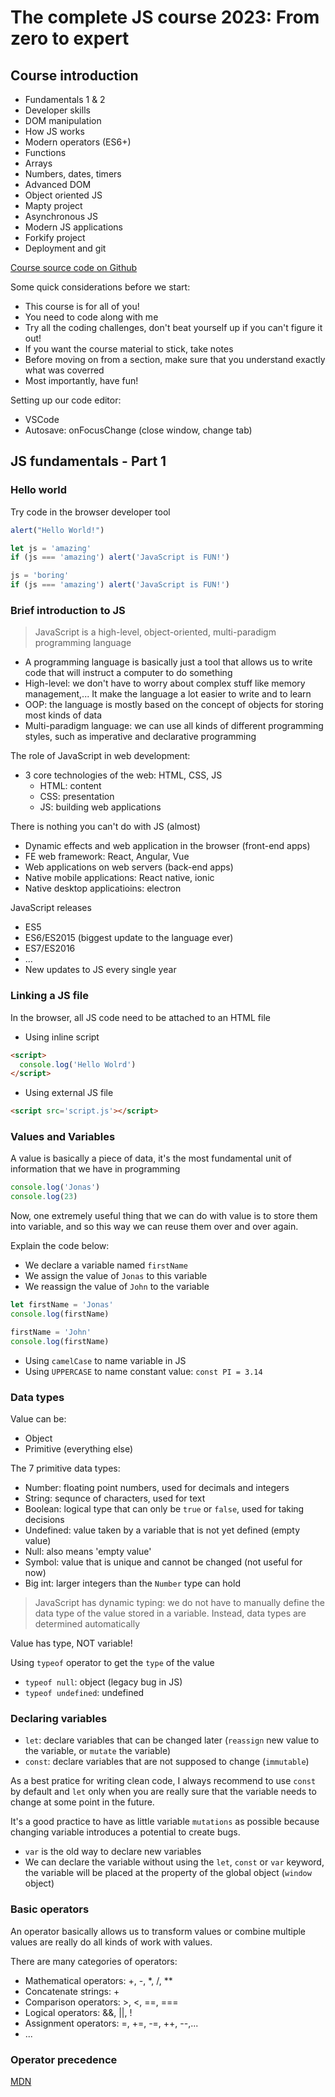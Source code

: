 # The complete JS course 2023: From zero to expert

## Course introduction

- Fundamentals 1 & 2
- Developer skills
- DOM manipulation
- How JS works
- Modern operators (ES6+)
- Functions
- Arrays
- Numbers, dates, timers
- Advanced DOM
- Object oriented JS
- Mapty project
- Asynchronous JS
- Modern JS applications
- Forkify project
- Deployment and git

[Course source code on Github](https://github.com/jonasschmedtmann/complete-javascript-course)

Some quick considerations before we start:

- This course is for all of you!
- You need to code along with me
- Try all the coding challenges, don't beat yourself up if you
  can't figure it out!
- If you want the course material to stick, take notes
- Before moving on from a section, make sure that you understand
  exactly what was coverred
- Most importantly, have fun!

Setting up our code editor:

- VSCode
- Autosave: onFocusChange (close window, change tab)

## JS fundamentals - Part 1

### Hello world

Try code in the browser developer tool

```js
alert("Hello World!")

let js = 'amazing'
if (js === 'amazing') alert('JavaScript is FUN!')

js = 'boring'
if (js === 'amazing') alert('JavaScript is FUN!')
```

### Brief introduction to JS

> JavaScript is a high-level, object-oriented, multi-paradigm programming language

- A programming language is basically just a tool that allows us
  to write code that will instruct a computer to do something
- High-level: we don't have to worry about complex stuff like memory management,... It make the language a lot easier to write and to learn
- OOP: the language is mostly based on the concept of objects for storing most kinds of data
- Multi-paradigm language: we can use all kinds of different programming styles, such as imperative and declarative programming

The role of JavaScript in web development:

- 3 core technologies of the web: HTML, CSS, JS
  - HTML: content
  - CSS: presentation
  - JS: building web applications

There is nothing you can't do with JS (almost)

- Dynamic effects and web application in the browser (front-end apps)
- FE web framework: React, Angular, Vue
- Web applications on web servers (back-end apps)
- Native mobile applications: React native, ionic
- Native desktop applicatioins: electron

JavaScript releases

- ES5
- ES6/ES2015 (biggest update to the language ever)
- ES7/ES2016
- ...
- New updates to JS every single year

### Linking a JS file

In the browser, all JS code need to be attached to an HTML
file

- Using inline script

```html
<script>
  console.log('Hello Wolrd')
</script>
```

- Using external JS file

```html
<script src='script.js'></script>
```

### Values and Variables

A value is basically a piece of data, it's the most fundamental unit of information that we have in programming

```js
console.log('Jonas')
console.log(23)
```

Now, one extremely useful thing that we can do with value
is to store them into variable, and so this way we can reuse them over and over again.

Explain the code below:

- We declare a variable named `firstName`
- We assign the value of `Jonas` to this variable
- We reassign the value of `John` to the variable

```js
let firstName = 'Jonas'
console.log(firstName)

firstName = 'John'
console.log(firstName)
```

- Using `camelCase` to name variable in JS
- Using `UPPERCASE` to name constant value: `const PI = 3.14`

### Data types

Value can be:

- Object
- Primitive (everything else)

The 7 primitive data types:

- Number: floating point numbers, used for decimals and integers
- String: sequnce of characters, used for text
- Boolean: logical type that can only be `true` or `false`, used for taking decisions
- Undefined: value taken by a variable that is not yet defined (empty value)
- Null: also means 'empty value'
- Symbol: value that is unique and cannot be changed (not useful for now)
- Big int: larger integers than the `Number` type can hold

> JavaScript has dynamic typing: we do not have to manually define
> the data type of the value stored in a variable. Instead, data types
> are determined automatically

Value has type, NOT variable!

Using `typeof` operator to get the `type` of the value

- `typeof null`: object (legacy bug in JS)
- `typeof undefined`: undefined

### Declaring variables

- `let`: declare variables that can be changed later (`reassign` new value to the variable, or `mutate` the variable)
- `const`: declare variables that are not supposed to change (`immutable`)

As a best pratice for writing clean code, I always recommend to use `const` by default and `let` only when you are really sure that the variable needs to change at some point in the future.

It's a good practice to have as little variable `mutations` as possible because changing variable introduces a potential to create bugs.

- `var` is the old way to declare new variables
- We can declare the variable without using the `let`, `const` or `var` keyword, the variable will be placed at the property of the global object (`window` object)

### Basic operators

An operator basically allows us to transform values or combine multiple values are really do all kinds of work with values.

There are many categories of operators:

- Mathematical operators: +, -, *, /, **
- Concatenate strings: +
- Comparison operators: >, <, ==, ===
- Logical operators: &&, ||, !
- Assignment operators: =, +=, -=, ++, --,...
- ...

### Operator precedence

[MDN](https://developer.mozilla.org/en-US/docs/Web/JavaScript/Reference/Operators/Operator_precedence)
